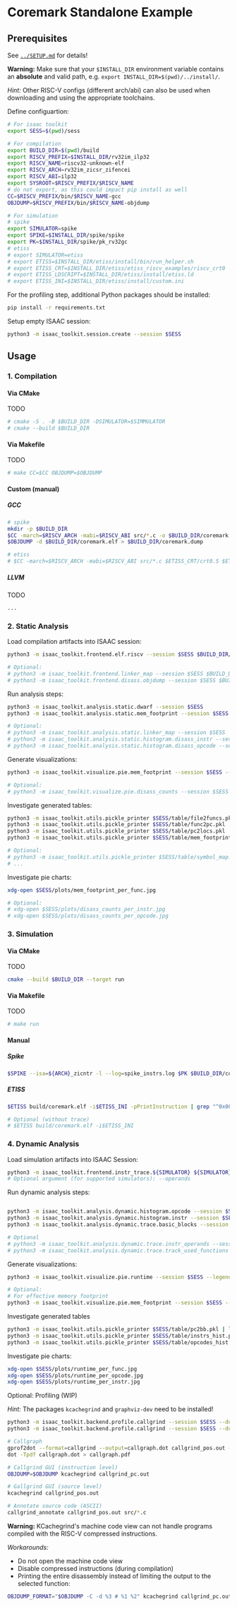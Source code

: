 # Coremark Standalone Example

## Prerequisites

See [`../SETUP.md`](../SETUP.md) for details!

**Warning:** Make sure that your `$INSTALL_DIR` environment variable contains an **absolute** and valid path, e.g. `export INSTALL_DIR=$(pwd)/../install/`.

*Hint:* Other RISC-V configs (different arch/abi) can also be used when downloading and using the appropriate toolchains.

Define configuartion:

```sh
# For isaac toolkit
export SESS=$(pwd)/sess

# For compilation
export BUILD_DIR=$(pwd)/build
export RISCV_PREFIX=$INSTALL_DIR/rv32im_ilp32
export RISCV_NAME=riscv32-unknown-elf
export RISCV_ARCH=rv32im_zicsr_zifencei
export RISCV_ABI=ilp32
export SYSROOT=$RISCV_PREFIX/$RISCV_NAME
# do not export, as this could impact pip install as well
CC=$RISCV_PREFIX/bin/$RISCV_NAME-gcc
OBJDUMP=$RISCV_PREFIX/bin/$RISCV_NAME-objdump

# For simulation
# spike
export SIMULATOR=spike
export SPIKE=$INSTALL_DIR/spike/spike
export PK=$INSTALL_DIR/spike/pk_rv32gc
# etiss
# export SIMULATOR=etiss
# export ETISS=$INSTALL_DIR/etiss/install/bin/run_helper.sh
# export ETISS_CRT=$INSTALL_DIR/etiss/etiss_riscv_examples/riscv_crt0
# export ETISS_LDSCRIPT=$INSTALL_DIR/etiss/install/etiss.ld
# export ETISS_INI=$INSTALL_DIR/etiss/install/custom.ini
```

For the profiling step, additional Python packages should be installed:

```sh
pip install -r requirements.txt
```

Setup empty ISAAC session:

```sh
python3 -m isaac_toolkit.session.create --session $SESS
```

## Usage

### 1. Compilation

#### Via CMake

TODO
```sh
# cmake -S . -B $BUILD_DIR -DSIMULATOR=$SIMMULATOR
# cmake --build $BUILD_DIR
```

#### Via Makefile

TODO
```sh
# make CC=$CC OBJDUMP=$OBJDUMP
```

#### Custom (manual)

##### GCC

```sh
# spike
mkdir -p $BUILD_DIR
$CC -march=$RISCV_ARCH -mabi=$RISCV_ABI src/*.c -o $BUILD_DIR/coremark.elf -Iinc/ -DITERATIONS=100 -DFLAGS_STR='"testing"' -DPERFORMANCE_RUN -DHAS_STDIO -g -O3 -Xlinker -Map=build/coremark.map
$OBJDUMP -d $BUILD_DIR/coremark.elf > $BUILD_DIR/coremark.dump

# etiss
# $CC -march=$RISCV_ARCH -mabi=$RISCV_ABI src/*.c $ETISS_CRT/crt0.S $ETISS_CRT/trap_handler.c -T $ETISS_LDSCRIPT -nostdlib -lc -lgcc -lsemihost -o $BUILD_DIR/coremark.elf -Iinc/ -DITERATIONS=100 -DFLAGS_STR='"testing"' -DPERFORMANCE_RUN -DHAS_STDIO -g -O3 -Xlinker -Map=build/coremark.map
```

##### LLVM

TODO
```sh
...
```

### 2. Static Analysis

Load compilation artifacts into ISAAC session:

```sh
python3 -m isaac_toolkit.frontend.elf.riscv --session $SESS $BUILD_DIR/coremark.elf

# Optional:
# python3 -m isaac_toolkit.frontend.linker_map --session $SESS $BUILD_DIR/coremark.map
# python3 -m isaac_toolkit.frontend.disass.objdump --session $SESS $BUILD_DIR/coremark.dump
```

Run analysis steps:

```sh
python3 -m isaac_toolkit.analysis.static.dwarf --session $SESS
python3 -m isaac_toolkit.analysis.static.mem_footprint --session $SESS

# Optional:
# python3 -m isaac_toolkit.analysis.static.linker_map --session $SESS
# python3 -m isaac_toolkit.analysis.static.histogram.disass_instr --session $SESS
# python3 -m isaac_toolkit.analysis.static.histogram.disass_opcode --session $SESS
```

Generate visualizations:

```sh
python3 -m isaac_toolkit.visualize.pie.mem_footprint --session $SESS --legend

# Optional:
# python3 -m isaac_toolkit.visualize.pie.disass_counts --session $SESS --legend
```

Investigate generated tables:

```sh
python3 -m isaac_toolkit.utils.pickle_printer $SESS/table/file2funcs.pkl | less
python3 -m isaac_toolkit.utils.pickle_printer $SESS/table/func2pc.pkl | less
python3 -m isaac_toolkit.utils.pickle_printer $SESS/table/pc2locs.pkl | less
python3 -m isaac_toolkit.utils.pickle_printer $SESS/table/mem_footprint.pkl | less

# Optional:
# python3 -m isaac_toolkit.utils.pickle_printer $SESS/table/symbol_map.pkl | less
# ...
```

Investigate pie charts:

```sh
xdg-open $SESS/plots/mem_footprint_per_func.jpg

# Optional:
# xdg-open $SESS/plots/disass_counts_per_instr.jpg
# xdg-open $SESS/plots/disass_counts_per_opcode.jpg
```

### 3. Simulation

#### Via CMake

TODO
```sh
cmake --build $BUILD_DIR --target run
```

#### Via Makefile

TODO
```sh
# make run
```

#### Manual

##### Spike

```sh
$SPIKE --isa=${ARCH}_zicntr -l --log=spike_instrs.log $PK $BUILD_DIR/coremark.elf -s
```

##### ETISS

```sh
$ETISS build/coremark.elf -i$ETISS_INI -pPrintInstruction | grep "^0x00000000" > etiss_instrs.log

# Optional (without trace)
# $ETISS build/coremark.elf -i$ETISS_INI
```

### 4. Dynamic Analysis

Load simulation artifacts into ISAAC Session:

```sh
python3 -m isaac_toolkit.frontend.instr_trace.${SIMULATOR} ${SIMULATOR}_instrs.log --session $SESS
# Optional argument (for supported simulators): --operands
```

Run dynamic analysis steps:

```sh

python3 -m isaac_toolkit.analysis.dynamic.histogram.opcode --session $SESS
python3 -m isaac_toolkit.analysis.dynamic.histogram.instr --session $SESS
python3 -m isaac_toolkit.analysis.dynamic.trace.basic_blocks --session $SESS

# Optional
# python3 -m isaac_toolkit.analysis.dynamic.trace.instr_operands --session $SESS --imm-only
# python3 -m isaac_toolkit.analysis.dynamic.trace.track_used_functions --session $SESS
```

Generate visualizations:

```sh
python3 -m isaac_toolkit.visualize.pie.runtime --session $SESS --legend

# Optional:
# For effective memory footprint
python3 -m isaac_toolkit.visualize.pie.mem_footprint --session $SESS --legend --force
```

Investigate generated tables

```sh
python3 -m isaac_toolkit.utils.pickle_printer $SESS/table/pc2bb.pkl | less
python3 -m isaac_toolkit.utils.pickle_printer $SESS/table/instrs_hist.pkl | less
python3 -m isaac_toolkit.utils.pickle_printer $SESS/table/opcodes_hist.pkl | less
```

Investigate pie charts:

```sh
xdg-open $SESS/plots/runtime_per_func.jpg
xdg-open $SESS/plots/runtime_per_opcode.jpg
xdg-open $SESS/plots/runtime_per_instr.jpg
```

Optional: Profiling (WIP)

*Hint:* The packages `kcachegrind` and `graphviz-dev` need to be installed!

```sh
python3 -m isaac_toolkit.backend.profile.callgrind --session $SESS --dump-pos --output callgrind_pos.out
python3 -m isaac_toolkit.backend.profile.callgrind --session $SESS --dump-pc --output callgrind_pc.out

# Callgraph
gprof2dot --format=callgrind --output=callgraph.dot callgrind_pos.out -n 0.1 -e 0.1 --color-nodes-by-selftime
dot -Tpdf callgraph.dot > callgraph.pdf

# Callgrind GUI (instruction level)
OBJDUMP=$OBJDUMP kcachegrind callgrind_pc.out

# Gallgrind GUI (source level)
kcachegrind callgrind_pos.out

# Annotate source code (ASCII)
callgrind_annotate callgrind_pos.out src/*.c
```

**Warning:** KCachegrind's machine code view can not handle programs compiled with the RISC-V compressed instructions.

*Workarounds:*
- Do not open the machine code view
- Disable compressed instructions (during compilation)
- Printing the entire disassembly instead of limiting the output to the selected function:

```sh
OBJDUMP_FORMAT="$OBJDUMP -C -d %3 # %1 %2" kcachegrind callgrind_pc.out
```
